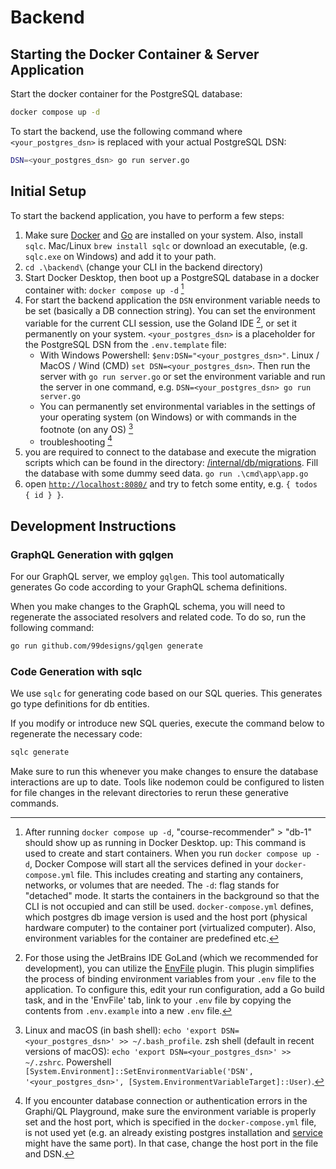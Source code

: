 # Backend

## Starting the Docker Container & Server Application

Start the docker container for the PostgreSQL database:

```sh
docker compose up -d
```

To start the backend, use the following command where `<your_postgres_dsn>` is replaced with your actual PostgreSQL DSN:

```sh
DSN=<your_postgres_dsn> go run server.go
```

## Initial Setup

To start the backend application, you have to perform a few steps:

1. Make sure [Docker](https://docs.docker.com/get-docker/) and [Go](https://go.dev/doc/install) are installed on your system. Also, install `sqlc`. Mac/Linux `brew install sqlc` or download an executable, (e.g. `sqlc.exe` on Windows) and add it to your path.
2. `cd .\backend\` (change your CLI in the backend directory)
3. Start Docker Desktop, then boot up a PostgreSQL database in a docker container with: `docker compose up -d` [^1]
4. For start the backend application the `DSN` environment variable needs to be set (basically a DB connection string). You can set the environment variable for the current CLI session, use the Goland IDE [^2], or set it permanently on your system. `<your_postgres_dsn>` is a placeholder for the PostgreSQL DSN from the `.env.template` file:
   - With Windows Powershell: `$env:DSN="<your_postgres_dsn>"`. Linux / MacOS / Wind (CMD) `set DSN=<your_postgres_dsn>`. Then run the server with `go run server.go` or set the environment variable and run the server in one command, e.g. `DSN=<your_postgres_dsn> go run server.go`
   - You can permanently set environmental variables in the settings of your operating system (on Windows) or with commands in the footnote (on any OS) [^3]
   - troubleshooting [^4]
5. you are required to connect to the database and execute the migration scripts which can be found in the directory: [/internal/db/migrations](./internal/db/migrations). Fill the database with some dummy seed data. `go run .\cmd\app\app.go`
6. open [`http://localhost:8080/`](http://localhost:8080/) and try to fetch some entity, e.g. `{ todos { id } }`.

[^1]: After running `docker compose up -d`, "course-recommender" > "db-1" should show up as running in Docker Desktop. up: This command is used to create and start containers. When you run `docker compose up -d`, Docker Compose will start all the services defined in your `docker-compose.yml` file. This includes creating and starting any containers, networks, or volumes that are needed. 
The `-d`: flag stands for "detached" mode. It starts the containers in the background so that the CLI is not occupied and can still be used. `docker-compose.yml` defines, which postgres db image version is used and the host port (physical hardware computer) to the container port (virtualized computer). Also, environment variables for the container are predefined etc.

[^2]: For those using the JetBrains IDE GoLand (which we recommended for development), you can utilize the [EnvFile](https://plugins.jetbrains.com/plugin/7861-envfile) plugin. This plugin simplifies the process of binding environment variables from your `.env` file to the application. To configure this, edit your run configuration, add a Go build task, and in the 'EnvFile' tab, link to your `.env` file by copying the contents from `.env.example` into a new `.env` file.

[^3]: Linux and macOS (in bash shell): `echo 'export DSN=<your_postgres_dsn>' >> ~/.bash_profile`.  zsh shell (default in recent versions of macOS): `echo 'export DSN=<your_postgres_dsn>' >> ~/.zshrc`. Powershell `[System.Environment]::SetEnvironmentVariable('DSN', '<your_postgres_dsn>', [System.EnvironmentVariableTarget]::User)`.

[^4]: If you encounter database connection or authentication errors in the Graphi/QL Playground, make sure the environment variable is properly set and the host port, which is specified in the `docker-compose.yml` file, is not used yet (e.g. an already existing postgres installation and [service](C:\Windows\System32\services.msc) might have the same port). In that case, change the host port in the file and DSN.

## Development Instructions

### GraphQL Generation with gqlgen

For our GraphQL server, we employ `gqlgen`. This tool automatically generates Go code according to your GraphQL schema definitions.

When you make changes to the GraphQL schema, you will need to regenerate the associated resolvers and related code. To do so, run the following command:

```sh
go run github.com/99designs/gqlgen generate
```

### Code Generation with sqlc

We use `sqlc` for generating code based on our SQL queries. This generates go type definitions for db entities.

If you modify or introduce new SQL queries, execute the command below to regenerate the necessary code:

```sh
sqlc generate
```

Make sure to run this whenever you make changes to ensure the database interactions are up to date. Tools like nodemon could be configured to listen for file changes in the relevant directories to rerun these generative commands.
